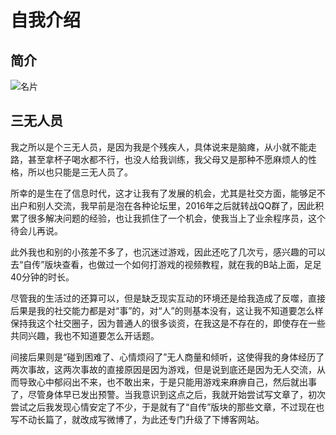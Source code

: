# 自我介绍

## 简介

![名片](/img/名片.png)

## 三无人员

我之所以是个三无人员，是因为我是个残疾人，具体说来是脑瘫，从小就不能走路，甚至拿杯子喝水都不行，也没人给我训练，我父母又是那种不愿麻烦人的性格，所以也只能是三无人员了。

所幸的是生在了信息时代，这才让我有了发展的机会，尤其是社交方面，能够足不出户和别人交流，我早前是泡在各种论坛里，2016年之后就转战QQ群了，因此积累了很多解决问题的经验，也让我抓住了一个机会，使我当上了业余程序员，这个待会儿再说。

此外我也和别的小孩差不多了，也沉迷过游戏，因此还吃了几次亏，感兴趣的可以去“自传”版块查看，也做过一个如何打游戏的视频教程，就在我的B站上面，足足40分钟的时长。

尽管我的生活过的还算可以，但是缺乏现实互动的环境还是给我造成了反噬，直接后果是我的社交能力都是对“事”的，对“人”的则基本没有，这让我不知道要怎么样保持我这个社交圈子，因为普通人的很多谈资，在我这是不存在的，即使存在一些共同兴趣，我也不知道要怎么开话题。  

间接后果则是“碰到困难了、心情烦闷了”无人商量和倾听，这使得我的身体经历了两次事故，这两次事故的直接原因是因为游戏，但是说到底还是因为无人交流，从而导致心中郁闷出不来，也不敢出来，于是只能用游戏来麻痹自己，然后就出事了，尽管身体早已发出预警。当我意识到这点之后，我就开始尝试写文章了，初次尝试之后我发现心情安定了不少，于是就有了“自传”版块的那些文章，不过现在也写不动长篇了，就改成写微博了，为此还专门升级了下博客网站。

